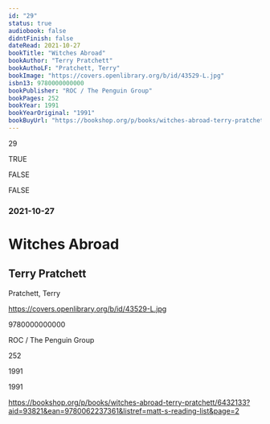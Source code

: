 ```yaml
---
id: "29"
status: true
audiobook: false
didntFinish: false
dateRead: 2021-10-27
bookTitle: "Witches Abroad"
bookAuthor: "Terry Pratchett"
bookAuthoLF: "Pratchett, Terry"
bookImage: "https://covers.openlibrary.org/b/id/43529-L.jpg"
isbn13: 9780000000000
bookPublisher: "ROC / The Penguin Group"
bookPages: 252
bookYear: 1991
bookYearOriginal: "1991"
bookBuyUrl: "https://bookshop.org/p/books/witches-abroad-terry-pratchett/6432133?aid=93821&ean=9780062237361&listref=matt-s-reading-list&page=2"
---
```

29

TRUE

FALSE

FALSE

### 2021-10-27

# Witches Abroad

## Terry Pratchett

Pratchett, Terry

https://covers.openlibrary.org/b/id/43529-L.jpg

9780000000000

ROC / The Penguin Group

252

1991

1991

https://bookshop.org/p/books/witches-abroad-terry-pratchett/6432133?aid=93821&ean=9780062237361&listref=matt-s-reading-list&page=2